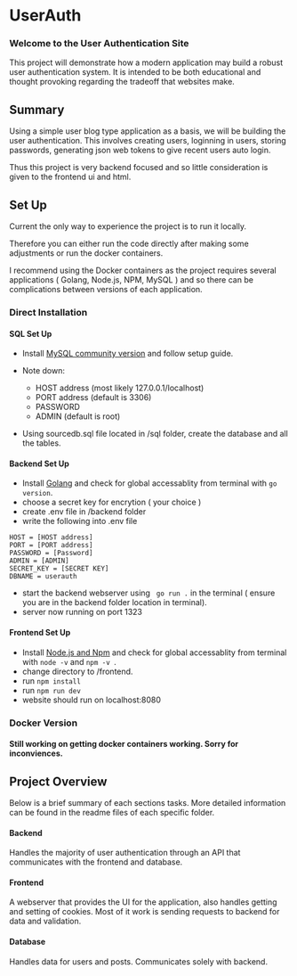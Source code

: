 # UserAuth

### Welcome to the User Authentication Site

This project will demonstrate how a modern application may build a robust user authentication system. It is intended to be both educational and thought provoking regarding the tradeoff that websites make.

## Summary 

Using a simple user blog type application as a basis, we will be building the user authentication. This involves creating users, loginning in users, storing passwords, generating json web tokens to give recent users auto login.

Thus this project is very backend focused and so little consideration is given to the frontend ui and html. 

## Set Up

Current the only way to experience the project is to run it locally. 

Therefore you can either run the code directly after making some adjustments or run the docker containers.

I recommend using the Docker containers as the project requires several applications ( Golang, Node.js, NPM, MySQL ) and so there can be complications between versions of each application.

### Direct Installation

#### SQL Set Up

- Install [MySQL community version](https://dev.mysql.com/downloads/mysql/) and follow setup guide.
- Note down:
    - HOST address (most likely 127.0.0.1/localhost)
    - PORT address (default is 3306)
    - PASSWORD
    - ADMIN (default is root)

- Using sourcedb.sql file located in /sql folder, create the database and all the tables.

#### Backend Set Up

- Install [Golang](https://go.dev/doc/install) and check for global accessablity from terminal with `go version`. 
- choose a secret key for encrytion ( your choice )
- create .env file in /backend folder
- write the following into .env file 
``` 
HOST = [HOST address]
PORT = [PORT address]
PASSWORD = [Password]
ADMIN = [ADMIN]
SECRET_KEY = [SECRET KEY]
DBNAME = userauth
```
- start the backend webserver using ` go run .` in the terminal ( ensure you are in the backend folder location in terminal). 
- server now running on port 1323 

#### Frontend Set Up

- Install [Node.js and Npm](https://docs.npmjs.com/downloading-and-installing-node-js-and-npm) and check for global accessablity from terminal with ` node -v ` and `npm -v `.
- change directory to /frontend.
- run `npm install`
- run `npm run dev` 
- website should run on localhost:8080

### Docker Version

#### Still working on getting docker containers working. Sorry for inconviences.

## Project Overview

Below is a brief summary of each sections tasks. More detailed information can be found in the readme files of each specific folder.

#### Backend 

Handles the majority of user authentication through an API that communicates with the frontend and database.

#### Frontend 

A webserver that provides the UI for the application, also handles getting and setting of cookies. Most of it work is sending requests to backend for data and validation.

#### Database 

Handles data for users and posts. Communicates solely with backend.